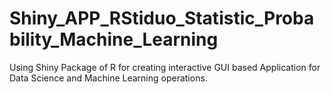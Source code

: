 # Shiny_APP_RStiduo_Statistic_Probability_Machine_Learning
Using Shiny Package of R for creating interactive GUI based Application for Data Science and Machine Learning operations.

